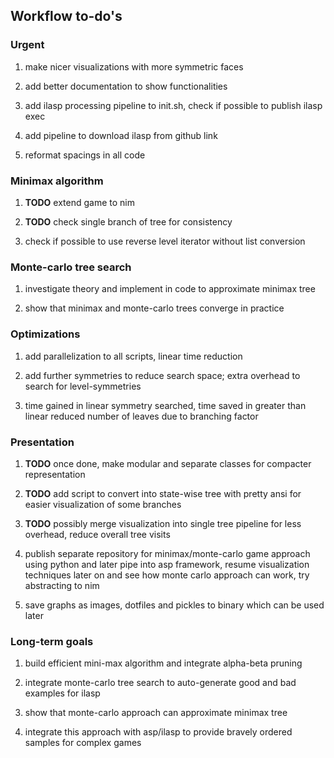 Workflow to-do\'s
-----------------

### Urgent

1.  make nicer visualizations with more symmetric faces

2.  add better documentation to show functionalities

3.  add ilasp processing pipeline to init.sh, check if possible to
    publish ilasp exec

4.  add pipeline to download ilasp from github link

5.  reformat spacings in all code

### Minimax algorithm

1.  **TODO** extend game to nim

2.  **TODO** check single branch of tree for consistency

3.  check if possible to use reverse level iterator without list
    conversion

### Monte-carlo tree search

1.  investigate theory and implement in code to approximate minimax tree

2.  show that minimax and monte-carlo trees converge in practice

### Optimizations

1.  add parallelization to all scripts, linear time reduction

2.  add further symmetries to reduce search space; extra overhead to
    search for level-symmetries

3.  time gained in linear symmetry searched, time saved in greater than
    linear reduced number of leaves due to branching factor

### Presentation

1.  **TODO** once done, make modular and separate classes for
    compacter representation

2.  **TODO** add script to convert into state-wise tree with
    pretty ansi for easier visualization of some branches

3.  **TODO** possibly merge visualization into single tree
    pipeline for less overhead, reduce overall tree visits

4.  publish separate repository for minimax/monte-carlo game approach
    using python and later pipe into asp framework, resume visualization
    techniques later on and see how monte carlo approach can work, try
    abstracting to nim

5.  save graphs as images, dotfiles and pickles to binary which can be
    used later

### Long-term goals

1.  build efficient mini-max algorithm and integrate alpha-beta pruning

2.  integrate monte-carlo tree search to auto-generate good and bad
    examples for ilasp

3.  show that monte-carlo approach can approximate minimax tree

4.  integrate this approach with asp/ilasp to provide bravely ordered
    samples for complex games
